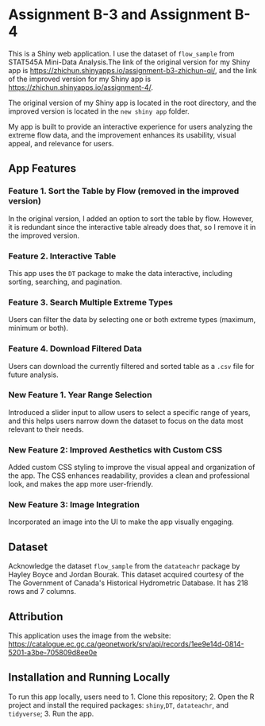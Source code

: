 # Assignment B-3 and Assignment B-4

This is a Shiny web application. I use the dataset of `flow_sample` from STAT545A Mini-Data Analysis.The link of the original version for my Shiny app is <https://zhichun.shinyapps.io/assignment-b3-zhichun-qi/>, and the link of the improved version for my Shiny app is <https://zhichun.shinyapps.io/assignment-4/>.

The original version of my Shiny app is located in the root directory, and the improved version is located in the `new shiny app` folder. 

My app is built to provide an interactive experience for users analyzing the extreme flow data, and the improvement enhances its usability, visual appeal, and relevance for users.

## App Features

### Feature 1. Sort the Table by Flow (removed in the improved version)

In the original version, I added an option to sort the table by flow. However, it is redundant since the interactive table already does that, so I remove it in the improved version.

### Feature 2. Interactive Table

This app uses the `DT` package to make the data interactive, including sorting, searching, and pagination.

### Feature 3. Search Multiple Extreme Types

Users can filter the data by selecting one or both extreme types (maximum, minimum or both).

### Feature 4. Download Filtered Data

Users can download the currently filtered and sorted table as a `.csv` file for future analysis.

### New Feature 1. Year Range Selection

Introduced a slider input to allow users to select a specific range of years, and this helps users narrow down the dataset to focus on the data most relevant to their needs.

### New Feature 2: Improved Aesthetics with Custom CSS

Added custom CSS styling to improve the visual appeal and organization of the app. The CSS enhances readability, provides a clean and professional look, and makes the app more user-friendly.

### New Feature 3: Image Integration

Incorporated an image into the UI to make the app visually engaging.

## Dataset

Acknowledge the dataset `flow_sample` from the `datateachr` package by Hayley Boyce and Jordan Bourak. This dataset acquired courtesy of the The Government of Canada's Historical Hydrometric Database. It has 218 rows and 7 columns.

## Attribution

This application uses the image from the website: <https://catalogue.ec.gc.ca/geonetwork/srv/api/records/1ee9e14d-0814-5201-a3be-705809d8ee0e>

## Installation and Running Locally

To run this app locally, users need to 1. Clone this repository; 2. Open the R project and install the required packages: `shiny`,`DT`, `datateachr`, and `tidyverse`; 3. Run the app.
